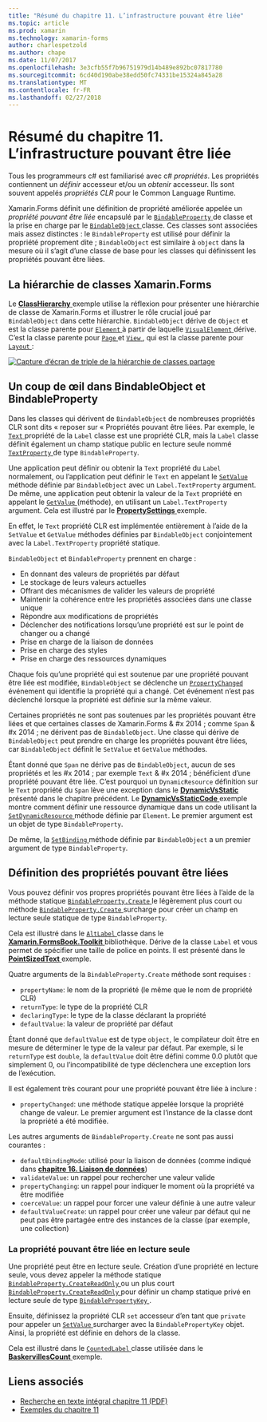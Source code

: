```yaml
---
title: "Résumé du chapitre 11. L’infrastructure pouvant être liée"
ms.topic: article
ms.prod: xamarin
ms.technology: xamarin-forms
author: charlespetzold
ms.author: chape
ms.date: 11/07/2017
ms.openlocfilehash: 3e3cfb55f7b96751979d14b489e892bc07817780
ms.sourcegitcommit: 6cd40d190abe38edd50fc74331be15324a845a28
ms.translationtype: MT
ms.contentlocale: fr-FR
ms.lasthandoff: 02/27/2018
---
```

# <a name="summary-of-chapter-11-the-bindable-infrastructure"></a>Résumé du chapitre 11. L’infrastructure pouvant être liée

Tous les programmeurs c# est familiarisé avec c# *propriétés*. Les propriétés contiennent un *définir* accesseur et/ou un *obtenir* accesseur. Ils sont souvent appelés *propriétés CLR* pour le Common Language Runtime.

Xamarin.Forms définit une définition de propriété améliorée appelée un *propriété pouvant être liée* encapsulé par le [ `BindableProperty` ](https://developer.xamarin.com/api/type/Xamarin.Forms.BindableProperty/) de classe et la prise en charge par le [ `BindableObject` ](https://developer.xamarin.com/api/type/Xamarin.Forms.BindableObject/)classe. Ces classes sont associées mais assez distinctes : le `BindableProperty` est utilisé pour définir la propriété proprement dite ; `BindableObject` est similaire à `object` dans la mesure où il s’agit d’une classe de base pour les classes qui définissent les propriétés pouvant être liées.

## <a name="the-xamarinforms-class-hierarchy"></a>La hiérarchie de classes Xamarin.Forms

Le [ **ClassHierarchy** ](https://github.com/xamarin/xamarin-forms-book-samples/tree/master/Chapter11/ClassHierarchy) exemple utilise la réflexion pour présenter une hiérarchie de classe de Xamarin.Forms et illustrer le rôle crucial joué par `BindableObject` dans cette hiérarchie. `BindableObject` dérive de `Object` et est la classe parente pour [ `Element` ](https://developer.xamarin.com/api/type/Xamarin.Forms.Element/) à partir de laquelle [ `VisualElement` ](https://developer.xamarin.com/api/type/Xamarin.Forms.VisualElement/) dérive. C’est la classe parente pour [ `Page` ](https://developer.xamarin.com/api/type/Xamarin.Forms.Page/) et [ `View` ](https://developer.xamarin.com/api/type/Xamarin.Forms.View/), qui est la classe parente pour [ `Layout` ](https://developer.xamarin.com/api/type/Xamarin.Forms.Layout/):

[![Capture d’écran de triple de la hiérarchie de classes partage](images/ch11fg01-small.png "la hiérarchie de la classe partage")](images/ch11fg01-large.png "partage de hiérarchie de classe")

## <a name="a-peek-into-bindableobject-and-bindableproperty"></a>Un coup de œil dans BindableObject et BindableProperty

Dans les classes qui dérivent de `BindableObject` de nombreuses propriétés CLR sont dits « reposer sur « Propriétés pouvant être liées. Par exemple, le [ `Text` ](https://developer.xamarin.com/api/property/Xamarin.Forms.Label.Text/) propriété de la `Label` classe est une propriété CLR, mais la `Label` classe définit également un champ statique public en lecture seule nommé [ `TextProperty` ](https://developer.xamarin.com/api/property/Xamarin.Forms.Label.TextProperty/) de type `BindableProperty`.

Une application peut définir ou obtenir la `Text` propriété du `Label` normalement, ou l’application peut définir le `Text` en appelant le [ `SetValue` ](https://developer.xamarin.com/api/member/Xamarin.Forms.BindableObject.SetValue/p/Xamarin.Forms.BindableProperty/System.Object/) méthode définie par `BindableObject` avec un `Label.TextProperty` argument. De même, une application peut obtenir la valeur de la `Text` propriété en appelant le [ `GetValue` ](https://developer.xamarin.com/api/member/Xamarin.Forms.BindableObject.GetValue/p/Xamarin.Forms.BindableProperty/) (méthode), en utilisant un `Label.TextProperty` argument. Cela est illustré par le [ **PropertySettings** ](https://github.com/xamarin/xamarin-forms-book-samples/tree/master/Chapter11/PropertySettings) exemple.

En effet, le `Text` propriété CLR est implémentée entièrement à l’aide de la `SetValue` et `GetValue` méthodes définies par `BindableObject` conjointement avec la `Label.TextProperty` propriété statique.

`BindableObject` et `BindableProperty` prennent en charge :

- En donnant des valeurs de propriétés par défaut
- Le stockage de leurs valeurs actuelles
- Offrant des mécanismes de valider les valeurs de propriété
- Maintenir la cohérence entre les propriétés associées dans une classe unique
- Répondre aux modifications de propriétés
- Déclencher des notifications lorsqu’une propriété est sur le point de changer ou a changé
- Prise en charge de la liaison de données
- Prise en charge des styles
- Prise en charge des ressources dynamiques

Chaque fois qu’une propriété qui est soutenue par une propriété pouvant être liée est modifiée, `BindableObject` se déclenche un [ `PropertyChanged` ](https://developer.xamarin.com/api/event/Xamarin.Forms.BindableObject.PropertyChanged/) événement qui identifie la propriété qui a changé. Cet événement n’est pas déclenché lorsque la propriété est définie sur la même valeur.

Certaines propriétés ne sont pas soutenues par les propriétés pouvant être liées et que certaines classes de Xamarin.Forms & #x 2014 ; comme `Span` & #x 2014 ; ne dérivent pas de `BindableObject`. Une classe qui dérive de `BindableObject` peut prendre en charge les propriétés pouvant être liées, car `BindableObject` définit le `SetValue` et `GetValue` méthodes.

Étant donné que `Span` ne dérive pas de `BindableObject`, aucun de ses propriétés et les #x 2014 ; par exemple `Text` & #x 2014 ; bénéficient d’une propriété pouvant être liée. C’est pourquoi un `DynamicResource` définition sur le `Text` propriété du `Span` lève une exception dans le [ **DynamicVsStatic** ](https://github.com/xamarin/xamarin-forms-book-samples/tree/master/Chapter10/DynamicVsStatic) présenté dans le chapitre précédent. Le [ **DynamicVsStaticCode** ](https://github.com/xamarin/xamarin-forms-book-samples/tree/master/Chapter11/DynamicVsStaticCode) exemple montre comment définir une ressource dynamique dans un code utilisant la [ `SetDynamicResource` ](https://developer.xamarin.com/api/member/Xamarin.Forms.Element.SetDynamicResource/p/Xamarin.Forms.BindableProperty/System.String/) méthode définie par `Element`. Le premier argument est un objet de type `BindableProperty`.

De même, la [ `SetBinding` ](https://developer.xamarin.com/api/member/Xamarin.Forms.BindableObject.SetBinding/p/Xamarin.Forms.BindableProperty/Xamarin.Forms.BindingBase/) méthode définie par `BindableObject` a un premier argument de type `BindableProperty`.

## <a name="defining-bindable-properties"></a>Définition des propriétés pouvant être liées

Vous pouvez définir vos propres propriétés pouvant être liées à l’aide de la méthode statique [ `BindableProperty.Create` ](https://developer.xamarin.com/api/member/Xamarin.Forms.BindableProperty.Create/p/System.String/System.Type/System.Type/System.Object/Xamarin.Forms.BindingMode/Xamarin.Forms.BindableProperty+ValidateValueDelegate/Xamarin.Forms.BindableProperty+BindingPropertyChangedDelegate/Xamarin.Forms.BindableProperty+BindingPropertyChangingDelegate/Xamarin.Forms.BindableProperty+CoerceValueDelegate/Xamarin.Forms.BindableProperty+CreateDefaultValueDelegate/) le légèrement plus court ou méthode [ `BindableProperty.Create` ](https://developer.xamarin.com/api/member/Xamarin.Forms.BindableProperty.Create/p/System.String/System.Type/System.Type/System.Object/Xamarin.Forms.BindingMode/Xamarin.Forms.BindableProperty+ValidateValueDelegate/Xamarin.Forms.BindableProperty+BindingPropertyChangedDelegate/Xamarin.Forms.BindableProperty+BindingPropertyChangingDelegate/Xamarin.Forms.BindableProperty+CoerceValueDelegate/) surcharge pour créer un champ en lecture seule statique de type `BindableProperty`.

Cela est illustré dans le [ `AltLabel` ](https://github.com/xamarin/xamarin-forms-book-samples/blob/master/Libraries/Xamarin.FormsBook.Toolkit/Xamarin.FormsBook.Toolkit/AltLabel.cs) classe dans le [ **Xamarin.FormsBook.Toolkit** ](https://github.com/xamarin/xamarin-forms-book-samples/tree/master/Libraries/Xamarin.FormsBook.Toolkit) bibliothèque. Dérive de la classe `Label` et vous permet de spécifier une taille de police en points. Il est présenté dans le [ **PointSizedText** ](https://github.com/xamarin/xamarin-forms-book-samples/tree/master/Chapter11/PointSizedText) exemple.

Quatre arguments de la `BindableProperty.Create` méthode sont requises :

- `propertyName`: le nom de la propriété (le même que le nom de propriété CLR)
- `returnType`: le type de la propriété CLR
- `declaringType`: le type de la classe déclarant la propriété
- `defaultValue`: la valeur de propriété par défaut

Étant donné que `defaultValue` est de type `object`, le compilateur doit être en mesure de déterminer le type de la valeur par défaut. Par exemple, si le `returnType` est `double`, la `defaultValue` doit être défini comme 0.0 plutôt que simplement 0, ou l’incompatibilité de type déclenchera une exception lors de l’exécution.

Il est également très courant pour une propriété pouvant être liée à inclure :

- `propertyChanged`: une méthode statique appelée lorsque la propriété change de valeur. Le premier argument est l’instance de la classe dont la propriété a été modifiée.

Les autres arguments de `BindableProperty.Create` ne sont pas aussi courantes :

- `defaultBindingMode`: utilisé pour la liaison de données (comme indiqué dans [ **chapitre 16. Liaison de données**](chapter16.md))
- `validateValue`: un rappel pour rechercher une valeur valide
- `propertyChanging`: un rappel pour indiquer le moment où la propriété va être modifiée
- `coerceValue`: un rappel pour forcer une valeur définie à une autre valeur
- `defaultValueCreate`: un rappel pour créer une valeur par défaut qui ne peut pas être partagée entre des instances de la classe (par exemple, une collection)

### <a name="the-read-only-bindable-property"></a>La propriété pouvant être liée en lecture seule

Une propriété peut être en lecture seule. Création d’une propriété en lecture seule, vous devez appeler la méthode statique [ `BindableProperty.CreateReadOnly` ](https://developer.xamarin.com/api/member/Xamarin.Forms.BindableProperty.CreateReadOnly/p/System.String/System.Type/System.Type/System.Object/Xamarin.Forms.BindingMode/Xamarin.Forms.BindableProperty+ValidateValueDelegate/Xamarin.Forms.BindableProperty+BindingPropertyChangedDelegate/Xamarin.Forms.BindableProperty+BindingPropertyChangingDelegate/Xamarin.Forms.BindableProperty+CoerceValueDelegate/Xamarin.Forms.BindableProperty+CreateDefaultValueDelegate/) ou un plus court [ `BindableProperty.CreateReadOnly` ](https://developer.xamarin.com/api/member/Xamarin.Forms.BindableProperty.CreateReadOnly/p/System.String/System.Type/System.Type/System.Object/Xamarin.Forms.BindingMode/Xamarin.Forms.BindableProperty+ValidateValueDelegate/Xamarin.Forms.BindableProperty+BindingPropertyChangedDelegate/Xamarin.Forms.BindableProperty+BindingPropertyChangingDelegate/Xamarin.Forms.BindableProperty+CoerceValueDelegate/) pour définir un champ statique privé en lecture seule de type [ `BindablePropertyKey` ](https://developer.xamarin.com/api/type/Xamarin.Forms.BindablePropertyKey/).

Ensuite, définissez la propriété CLR `set` accesseur d’en tant que `private` pour appeler un [ `SetValue` ](https://developer.xamarin.com/api/member/Xamarin.Forms.BindableObject.SetValue/p/Xamarin.Forms.BindablePropertyKey/System.Object/) surcharger avec la `BindablePropertyKey` objet. Ainsi, la propriété est définie en dehors de la classe.

Cela est illustré dans le [ `CountedLabel` ](https://github.com/xamarin/xamarin-forms-book-samples/blob/master/Libraries/Xamarin.FormsBook.Toolkit/Xamarin.FormsBook.Toolkit/CountedLabel.cs) classe utilisée dans le [ **BaskervillesCount** ](https://github.com/xamarin/xamarin-forms-book-samples/tree/master/Chapter11/BaskervillesCount) exemple.



## <a name="related-links"></a>Liens associés

- [Recherche en texte intégral chapitre 11 (PDF)](https://download.xamarin.com/developer/xamarin-forms-book/XamarinFormsBook-Ch11-Apr2016.pdf)
- [Exemples du chapitre 11](https://github.com/xamarin/xamarin-forms-book-samples/tree/master/Chapter11)
